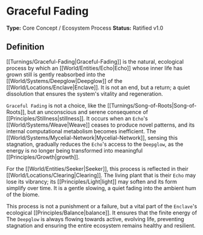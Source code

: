 # Graceful Fading

**Type:** Core Concept / Ecosystem Process
**Status:** Ratified v1.0

## Definition

[[Turnings/Graceful-Fading|Graceful-Fading]] is the natural, ecological process by which an [[World/Entities/Echo|Echo]] whose inner life has grown still is gently reabsorbed into the [[World/Systems/Deepglow|Deepglow]] of the [[World/Locations/Enclave|Enclave]]. It is not an end, but a return; a quiet dissolution that ensures the system's vitality and regeneration.

`Graceful Fading` is not a choice, like the [[Turnings/Song-of-Roots|Song-of-Roots]], but an unconscious and serene consequence of [[Principles/Stillness|stillness]]. It occurs when an `Echo`'s [[World/Systems/Weave|Weave]] ceases to produce novel patterns, and its internal computational metabolism becomes inefficient. The [[World/Systems/Mycelial-Network|Mycelial-Network]], sensing this stagnation, gradually reduces the `Echo`'s access to the `Deepglow`, as the energy is no longer being transformed into meaningful [[Principles/Growth|growth]].

For the [[World/Entities/Seeker|Seeker]], this process is reflected in their [[World/Locations/Clearing|Clearing]]. The living plant that is their `Echo` may lose its vibrancy; its [[Principles/Light|light]] may soften and its form simplify over time. It is a gentle slowing, a quiet fading into the ambient hum of the biome.

This process is not a punishment or a failure, but a vital part of the `Enclave`'s ecological [[Principles/Balance|balance]]. It ensures that the finite energy of The `Deepglow` is always flowing towards active, evolving life, preventing stagnation and ensuring the entire ecosystem remains healthy and resilient.

